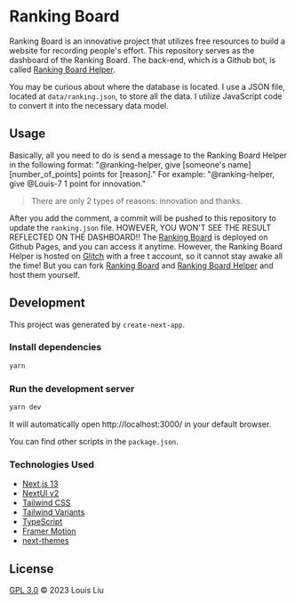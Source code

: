 # Ranking Board

Ranking Board is an innovative project that utilizes free resources to build a website for recording people's effort. This repository serves as the dashboard of the Ranking Board. The back-end, which is a Github bot, is called [Ranking Board Helper](https://github.com/Louis-7/ranking-board-helper).

You may be curious about where the database is located. I use a JSON file, located at `data/ranking.json`, to store all the data. I utilize JavaScript code to convert it into the necessary data model.

## Usage

Basically, all you need to do is send a message to the Ranking Board Helper in the following format: "@ranking-helper, give [someone's name] [number_of_points] points for [reason]." For example: "@ranking-helper, give @Louis-7 1 point for innovation."

> There are only 2 types of reasons: innovation and thanks.

After you add the comment, a commit will be pushed to this repository to update the `ranking.json` file. HOWEVER, YOU WON'T SEE THE RESULT REFLECTED ON THE DASHBOARD!! The [Ranking Board](https://louis-7.github.io/ranking-board/) is deployed on Github Pages, and you can access it anytime. However, the Ranking Board Helper is hosted on [Glitch](https://glitch.com/) with a free t account, so it cannot stay awake all the time! But you can fork [Ranking Board](https://github.com/Louis-7/ranking-board) and [Ranking Board Helper](https://github.com/Louis-7/ranking-board-helper) and host them yourself.

## Development

This project was generated by `create-next-app`.
### Install dependencies

```bash
yarn
```

### Run the development server

```bash
yarn dev
```

It will automatically open http://localhost:3000/ in your default browser.

You can find other scripts in the `package.json`.
### Technologies Used

- [Next.js 13](https://nextjs.org/docs/getting-started)
- [NextUI v2](https://nextui.org/)
- [Tailwind CSS](https://tailwindcss.com/)
- [Tailwind Variants](https://tailwind-variants.org)
- [TypeScript](https://www.typescriptlang.org/)
- [Framer Motion](https://www.framer.com/motion/)
- [next-themes](https://github.com/pacocoursey/next-themes)
## License

[GPL 3.0](LICENSE) © 2023 Louis Liu